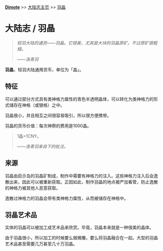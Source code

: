 **[Dimote](https://dimote.top)** >> [大陆志主页](index.md) >> [羽晶](yujing.md)

# 大陆志 / 羽晶

> *轻羽大陆的通货——羽晶。它很美，尤其是大块的羽晶原矿。不过原矿很粗糙。*
>
> ——*洛青羽*

**羽晶**，轻羽大陆通用货币，单位为「晶」。

## 特征

可以通过部分方式具有类神格力属性的青色半透明晶体，可以转化为类神格力的形式储存在神格（或银格）之中。

羽晶很小，并且相互之间很容易吸引，所以很方便携带。

羽晶的货币价值：每次神祭的费用是1000晶。

> 1晶=1CNY。
>
> ——*洛青羽亲自下的批注。*

## 来源

羽晶由启示岛的羽晶矿制成，制作中需要有神格力的注入。这些神格力注入后会逸散出来，因此可以被重新获取。正因如此，制作羽晶的地点被严加看管，防止逸散的神格力被其他人恶意获取。

逸散过神格力的羽晶会带有类神格力属性，从而被储存在神格中。

## 羽晶艺术品

实体的羽晶可以被加工成艺术品来欣赏。毕竟，羽晶本来就是一种很美的晶体。

由于羽晶很小，所以加工的时候要么做微雕，要么将羽晶融合在一起。大型的羽晶艺术品甚至需要几万甚至几十万羽晶。
